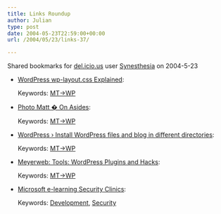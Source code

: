 ```yaml
---
title: Links Roundup
author: Julian
type: post
date: 2004-05-23T22:59:00+00:00
url: /2004/05/23/links-37/

---
```

Shared bookmarks for [del.icio.us][1] user  [Synesthesia][2] on 2004-5-23

  * [WordPress wp-layout.css Explained][3]:
   
    Keywords: [MT->WP][4]
  * [Photo Matt � On Asides][5]:
   
    Keywords: [MT->WP][4]
  * [WordPress › Install WordPress files and blog in different directories][6]:
   
    Keywords: [MT->WP][4]
  * [Meyerweb: Tools: WordPress Plugins and Hacks][7]:
   
    Keywords: [MT->WP][4]
  * [Microsoft e-learning Security Clinics][8]:
   
    Keywords: [Development][9], [Security][10]

 [1]: https://del.icio.us/
 [2]: https://del.icio.us/synesthesia
 [3]: https://blog.nuclearmoose.com/wp-docs/wp-layout-explained.htm "https://blog.nuclearmoose.com/wp-docs/wp-layout-explained.htm"
 [4]: https://del.icio.us/synesthesia/MT->WP
 [5]: https://photomatt.net/archives/2004/05/19/asides/ "https://photomatt.net/archives/2004/05/19/asides/"
 [6]: https://wordpress.org/docs/installation/different-address/ "https://wordpress.org/docs/installation/different-address/"
 [7]: https://www.meyerweb.com/eric/tools/wordpress/ "https://www.meyerweb.com/eric/tools/wordpress/"
 [8]: https://www.microsoftelearning.com/security/ "https://www.microsoftelearning.com/security/"
 [9]: https://del.icio.us/synesthesia/Development
 [10]: https://del.icio.us/synesthesia/Security